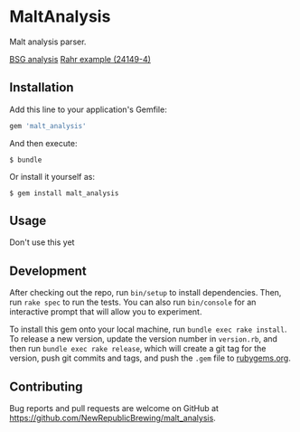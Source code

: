 # MaltAnalysis

Malt analysis parser.

[BSG analysis](https://bsgcraftbrewing.com/MaltAnalysis)
[Rahr example (24149-4)](https://bsgcraftbrewing.com/Resources/CraftBrewing/COA/COA_20161011_24149-4_TRCK%2032525_BSG_SHA1_2P.pdf)

## Installation

Add this line to your application's Gemfile:

```ruby
gem 'malt_analysis'
```

And then execute:

    $ bundle

Or install it yourself as:

    $ gem install malt_analysis

## Usage

Don't use this yet

## Development

After checking out the repo, run `bin/setup` to install dependencies. Then, run `rake spec` to run the tests. You can also run `bin/console` for an interactive prompt that will allow you to experiment.

To install this gem onto your local machine, run `bundle exec rake install`. To release a new version, update the version number in `version.rb`, and then run `bundle exec rake release`, which will create a git tag for the version, push git commits and tags, and push the `.gem` file to [rubygems.org](https://rubygems.org).

## Contributing

Bug reports and pull requests are welcome on GitHub at https://github.com/NewRepublicBrewing/malt_analysis.

